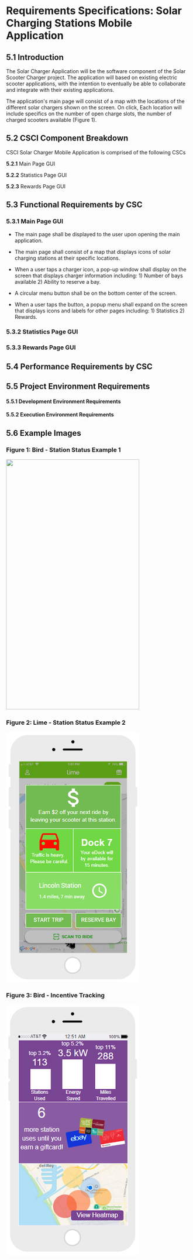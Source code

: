 # Requirements Specifications: Solar Charging Stations Mobile Application

## 5.1  Introduction
The Solar Charger Application will be the software component of the Solar Scooter Charger project. The application will based on existing electric scooter applications, with the intention to eventually be able to collaborate and integrate with their existing applications.

The application's main page will consist of a map with the locations of the different solar chargers shown on the screen. On click, Each location will include specifics on the number of open charge slots, the number of charged scooters available (Figure 1).

## 5.2  CSCI Component Breakdown

CSCI Solar Charger Mobile Application is comprised of the following CSCs

**5.2.1** Main Page GUI

**5.2.2** Statistics Page GUI

**5.2.3** Rewards Page GUI

## 5.3  Functional Requirements by CSC

### 5.3.1 Main Page GUI

* The main page shall be displayed to the user upon opening the main application.

* The main page shall consist of a map that displays icons of solar charging stations at their specific locations.

* When a user taps a charger icon, a pop-up window shall display on the screen that displays charger information including: 1) Number of bays available 2) Ability to reserve a bay.

* A circular menu button shall be on the bottom center of the screen.

* When a user taps the button, a popup menu shall expand on the screen that displays icons and labels for other pages including: 1) Statistics 2) Rewards.

### 5.3.2 Statistics Page GUI

### 5.3.3 Rewards Page GUI

## 5.4  Performance Requirements by CSC

## 5.5  Project Environment Requirements

#### 5.5.1   Development Environment Requirements

#### 5.5.2   Execution Environment Requirements

## 5.6 Example Images
### Figure 1: Bird - Station Status Example 1
<img src="./images/mockups/Original/Bird_station_status_mockup.png" width="364" height="684">

### Figure 2: Lime - Station Status Example 2
<img src="./images/mockups/Originals/Lime_station_status_mockup.png" width="364" height="684">

### Figure 3: Bird - Incentive Tracking
<img src="./images/mockups/Originals/Bird_incentive_tracking_mockup.png" width="364" height="684">
